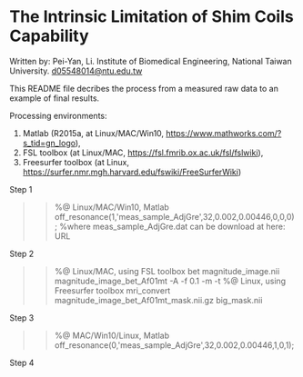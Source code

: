 # The Intrinsic Limitation of Shim Coils Capability

Written by:
Pei-Yan, Li.
Institute of Biomedical Engineering, 
National Taiwan University.
d05548014@ntu.edu.tw

This README file decribes the process from a measured raw data to an example of final results.

Processing environments: 
1. Matlab (R2015a, at Linux/MAC/Win10, https://www.mathworks.com/?s_tid=gn_logo), 
2. FSL toolbox (at Linux/MAC, https://fsl.fmrib.ox.ac.uk/fsl/fslwiki), 
3. Freesurfer toolbox (at Linux, https://surfer.nmr.mgh.harvard.edu/fswiki/FreeSurferWiki)

Step 1
>> %@ Linux/MAC/Win10, Matlab
>> off_resonance(1,'meas_sample_AdjGre',32,0.002,0.00446,0,0,0);
>> %where meas_sample_AdjGre.dat can be download at here: URL

Step 2
>> %@ Linux/MAC, using FSL toolbox
>> bet magnitude_image.nii magnitude_image_bet_Af01mt -A -f 0.1 -m -t
>> %@ Linux, using Freesurfer toolbox
>> mri_convert magnitude_image_bet_Af01mt_mask.nii.gz big_mask.nii

Step 3
>> %@ MAC/Win10/Linux, Matlab
>> off_resonance(0,'meas_sample_AdjGre',32,0.002,0.00446,1,0,1);

Step 4
